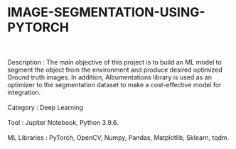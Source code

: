 # IMAGE-SEGMENTATION-USING-PYTORCH
<br><br>
Description	: The main objective of this project is to build an ML model to segment the object from the environment and produce desired optimized Ground truth images. In addition, Albumentations library is used as an optimizer to the segmentation dataset to make a cost-effective model for integration.<br><br>
Category		: Deep Learning<br><br>
Tool		: Jupiter Notebook, Python 3.9.6.<br><br>
ML Libraries 	: PyTorch, OpenCV, Numpy, Pandas, Matplotlib, Sklearn, tqdm.<br><br>
<br>

